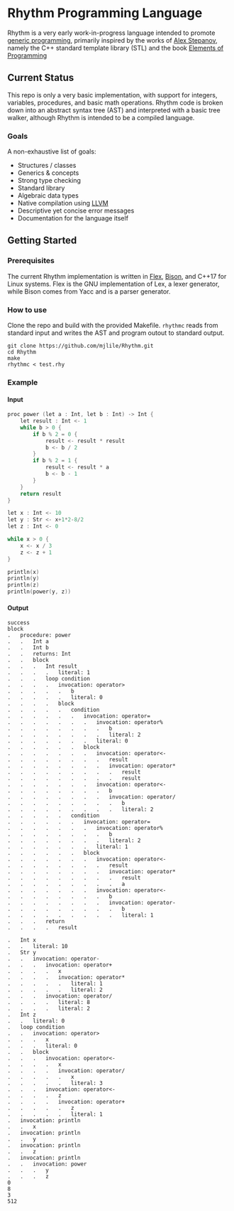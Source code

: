Rhythm Programming Language
===========================
Rhythm is a very early work-in-progress language intended to promote [generic programming](https://www.youtube.com/watch?v=iwJpxWHuZQY), primarily inspired by the works of [Alex Stepanov](http://stepanovpapers.com/), namely the C++ standard template library (STL) and the book [Elements of Programming](http://elementsofprogramming.com/)

Current Status
--------------
This repo is only a very basic implementation, with support for integers, variables, procedures, and basic math operations. Rhythm code is broken down into an abstract syntax tree (AST) and interpreted with a basic tree walker, although Rhythm is intended to be a compiled language.

### Goals
A non-exhaustive list of goals:
* Structures / classes
* Generics & concepts
* Strong type checking
* Standard library
* Algebraic data types
* Native compilation using [LLVM](https://llvm.org/)
* Descriptive yet concise error messages
* Documentation for the language itself

Getting Started
---------------

### Prerequisites
The current Rhythm implementation is written in [Flex](https://github.com/westes/flex/), [Bison](https://www.gnu.org/software/bison/), and C++17 for Linux systems. Flex is the GNU implementation of Lex, a lexer generator, while Bison comes from Yacc and is a parser generator.

### How to use
Clone the repo and build with the provided Makefile. `rhythmc` reads from standard input and writes the AST and program outout to standard output.
```
git clone https://github.com/mjlile/Rhythm.git
cd Rhythm
make
rhythmc < test.rhy
```
### Example
#### Input
```c
proc power (let a : Int, let b : Int) -> Int {
    let result : Int <- 1
    while b > 0 {
        if b % 2 = 0 {
            result <- result * result
            b <- b / 2
        }
        if b % 2 = 1 {
            result <- result * a
            b <- b - 1
        }
    }
    return result
}

let x : Int <- 10
let y : Str <- x+1*2-8/2
let z : Int <- 0

while x > 0 {
    x <- x / 3
    z <- z + 1
}

println(x)
println(y)
println(z)
println(power(y, z))
```
#### Output
```
success
block
.   procedure: power
.   .   Int a
.   .   Int b
.   .   returns: Int
.   .   block
.   .   .   Int result
.   .   .   .   literal: 1
.   .   .   loop condition
.   .   .   .   invocation: operator>
.   .   .   .   .   b
.   .   .   .   .   literal: 0
.   .   .   .   block
.   .   .   .   .   condition
.   .   .   .   .   .   invocation: operator=
.   .   .   .   .   .   .   invocation: operator%
.   .   .   .   .   .   .   .   b
.   .   .   .   .   .   .   .   literal: 2
.   .   .   .   .   .   .   literal: 0
.   .   .   .   .   .   block
.   .   .   .   .   .   .   invocation: operator<-
.   .   .   .   .   .   .   .   result
.   .   .   .   .   .   .   .   invocation: operator*
.   .   .   .   .   .   .   .   .   result
.   .   .   .   .   .   .   .   .   result
.   .   .   .   .   .   .   invocation: operator<-
.   .   .   .   .   .   .   .   b
.   .   .   .   .   .   .   .   invocation: operator/
.   .   .   .   .   .   .   .   .   b
.   .   .   .   .   .   .   .   .   literal: 2
.   .   .   .   .   condition
.   .   .   .   .   .   invocation: operator=
.   .   .   .   .   .   .   invocation: operator%
.   .   .   .   .   .   .   .   b
.   .   .   .   .   .   .   .   literal: 2
.   .   .   .   .   .   .   literal: 1
.   .   .   .   .   .   block
.   .   .   .   .   .   .   invocation: operator<-
.   .   .   .   .   .   .   .   result
.   .   .   .   .   .   .   .   invocation: operator*
.   .   .   .   .   .   .   .   .   result
.   .   .   .   .   .   .   .   .   a
.   .   .   .   .   .   .   invocation: operator<-
.   .   .   .   .   .   .   .   b
.   .   .   .   .   .   .   .   invocation: operator-
.   .   .   .   .   .   .   .   .   b
.   .   .   .   .   .   .   .   .   literal: 1
.   .   .   return
.   .   .   .   result

.   Int x
.   .   literal: 10
.   Str y
.   .   invocation: operator-
.   .   .   invocation: operator+
.   .   .   .   x
.   .   .   .   invocation: operator*
.   .   .   .   .   literal: 1
.   .   .   .   .   literal: 2
.   .   .   invocation: operator/
.   .   .   .   literal: 8
.   .   .   .   literal: 2
.   Int z
.   .   literal: 0
.   loop condition
.   .   invocation: operator>
.   .   .   x
.   .   .   literal: 0
.   .   block
.   .   .   invocation: operator<-
.   .   .   .   x
.   .   .   .   invocation: operator/
.   .   .   .   .   x
.   .   .   .   .   literal: 3
.   .   .   invocation: operator<-
.   .   .   .   z
.   .   .   .   invocation: operator+
.   .   .   .   .   z
.   .   .   .   .   literal: 1
.   invocation: println
.   .   x
.   invocation: println
.   .   y
.   invocation: println
.   .   z
.   invocation: println
.   .   invocation: power
.   .   .   y
.   .   .   z
0
8
3
512
```
